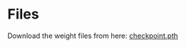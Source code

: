 # Files

Download the weight files from here: [checkpoint.pth](https://drive.google.com/file/d/1PMU3ccyne8C-EZ4o3HJmNQDdFI_3QtXu/view?usp=sharing)
